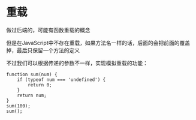 
# 重载

做过后端的，可能有函数重载的概念

但是在JavaScript中不存在重载，如果方法名一样的话，后面的会把前面的覆盖掉，最后只保留一个方法的定义

不过我们可以根据传递的参数不一样，实现模拟重载的功能：

```
function sum(num) {
    if (typeof num === 'undefined') {
        return 0;
    }
    return num;
}
sum(100);
sum();

```